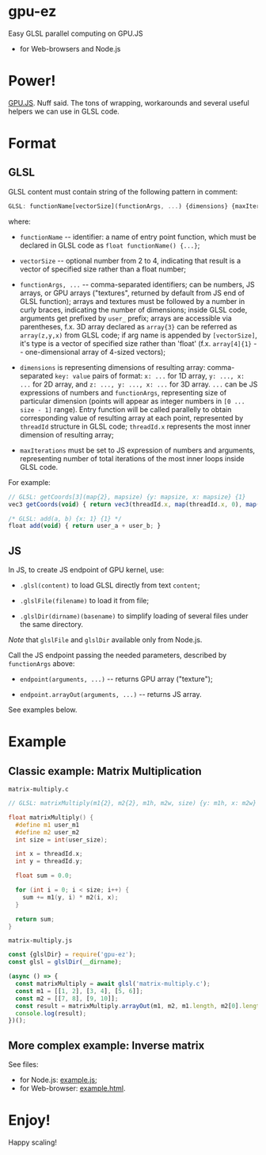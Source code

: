 # gpu-ez
Easy GLSL parallel computing on GPU.JS

- for Web-browsers and Node.js

# Power!

[GPU.JS](https://gpu.rocks/). Nuff said. The tons of wrapping,
workarounds and several useful helpers we can use in GLSL code.

# Format

## GLSL

GLSL content must contain string of the following pattern in comment:

```js
GLSL: functionName[vectorSize](functionArgs, ...) {dimensions} {maxIterations}
```

where:

- `functionName` -- identifier: a name of entry point function,
which must be declared in GLSL code as `float functionName() {...}`;

- `vectorSize` -- optional number from 2 to 4, indicating that result
is a vector of specified size rather than a float number;

- `functionArgs, ...` -- comma-separated identifiers; can be numbers,
JS arrays, or GPU arrays ("textures", returned by default from
JS end of GLSL function); arrays and textures must be followed by a
number in curly braces, indicating the number of dimensions;
inside GLSL code, arguments get prefixed by `user_` prefix;
arrays are accessible via parentheses, f.x. 3D array declared as
`array{3}` can be referred as `array(z,y,x)` from GLSL code;
if arg name is appended by `[vectorSize]`, it's type is a vector of
specified size rather than 'float' (f.x. `array[4]{1}` --
one-dimensional array of 4-sized vectors);

- `dimensions` is representing dimensions of resulting array:
comma-separated `key: value` pairs of format: `x: ...` for 1D array,
`y: ..., x: ...` for 2D array, and `z: ..., y: ..., x: ...` for
3D array. `...` can be JS expressions of numbers
and `functionArgs`, representing size of particular dimension (points
will appear as integer numbers in `[0 ... size - 1]` range).
Entry function will be called parallelly to obtain corresponding value
of resulting array at each point, represented by
`threadId` structure in GLSL code; `threadId.x` represents the most
inner dimension of resulting array;

- `maxIterations` must be set to JS expression of numbers and
arguments, representing number of total iterations of the most inner
loops inside GLSL code.

For example:

```js
// GLSL: getCoords[3](map{2}, mapsize) {y: mapsize, x: mapsize} {1}
vec3 getCoords(void) { return vec3(threadId.x, map(threadId.x, 0), map(0, threadId.x)); }
```

```js
/* GLSL: add(a, b) {x: 1} {1} */
float add(void) { return user_a + user_b; }
```

## JS

In JS, to create JS endpoint of GPU kernel, use:

- `.glsl(content)` to load GLSL directly from text `content`;

- `.glslFile(filename)` to load it from file;

- `.glslDir(dirname)(basename)` to simplify loading of several files
under the same directory.

*Note* that `glslFile` and `glslDir` available only from Node.js.

Call the JS endpoint passing the needed parameters, described by
`functionArgs` above:

- `endpoint(arguments, ...)` -- returns GPU array ("texture");

- `endpoint.arrayOut(arguments, ...)` -- returns JS array.

See examples below.

# Example

## Classic example: Matrix Multiplication

`matrix-multiply.c`

```c
// GLSL: matrixMultiply(m1{2}, m2{2}, m1h, m2w, size) {y: m1h, x: m2w} {size}

float matrixMultiply() {
  #define m1 user_m1
  #define m2 user_m2
  int size = int(user_size);

  int x = threadId.x;
  int y = threadId.y;

  float sum = 0.0;

  for (int i = 0; i < size; i++) {
    sum += m1(y, i) * m2(i, x);
  }

  return sum;
}
```

`matrix-multiply.js`
```js
const {glslDir} = require('gpu-ez');
const glsl = glslDir(__dirname);

(async () => {
  const matrixMultiply = await glsl('matrix-multiply.c');
  const m1 = [[1, 2], [3, 4], [5, 6]];
  const m2 = [[7, 8], [9, 10]];
  const result = matrixMultiply.arrayOut(m1, m2, m1.length, m2[0].length, m2.length);
  console.log(result);
})();
```

## More complex example: Inverse matrix

See files:

- for Node.js: [example.js](https://github.com/tarquas/gpu-ez/blob/master/example.js);
- for Web-browser: [example.html](https://github.com/tarquas/gpu-ez/blob/master/example.html).

# Enjoy!

Happy scaling!
